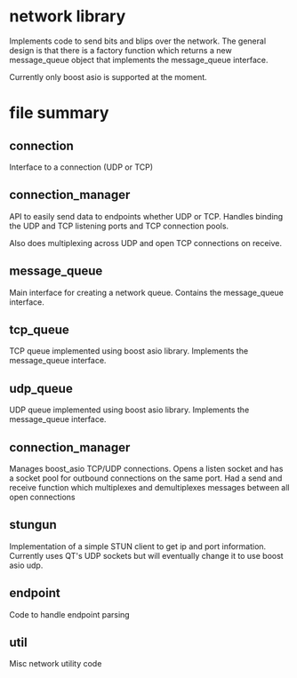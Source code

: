 network library
===================================================================

Implements code to send bits and blips over the network.
The general design is that there is a factory function which
returns a new message_queue object that implements the 
message_queue interface.

Currently only boost asio is supported at the moment.

file summary
===================================================================

connection          
-------------------------------------------------------------------

Interface to a connection (UDP or TCP)

connection_manager          
-------------------------------------------------------------------
API to easily send data to endpoints whether UDP or TCP. Handles
binding the UDP and TCP listening ports and TCP connection pools.

Also does multiplexing across UDP and open TCP connections on receive.


message_queue       
-------------------------------------------------------------------

Main interface for creating a network queue.
Contains the message_queue interface.

tcp_queue          
-------------------------------------------------------------------

TCP queue implemented using boost asio library. 
Implements the message_queue interface.

udp_queue          
-------------------------------------------------------------------

UDP queue implemented using boost asio library. 
Implements the message_queue interface.

connection_manager 
-------------------------------------------------------------------

Manages boost_asio TCP/UDP connections. Opens a listen
socket and has a socket pool for outbound connections on
the same port. Had a send and receive function which
multiplexes and demultiplexes messages between all open
connections

stungun              
-------------------------------------------------------------------
Implementation of a simple STUN client to get ip and port 
information. Currently uses QT's UDP sockets but will eventually
change it to use boost asio udp.

endpoint          
-------------------------------------------------------------------

Code to handle endpoint parsing

util          
-------------------------------------------------------------------

Misc network utility code
